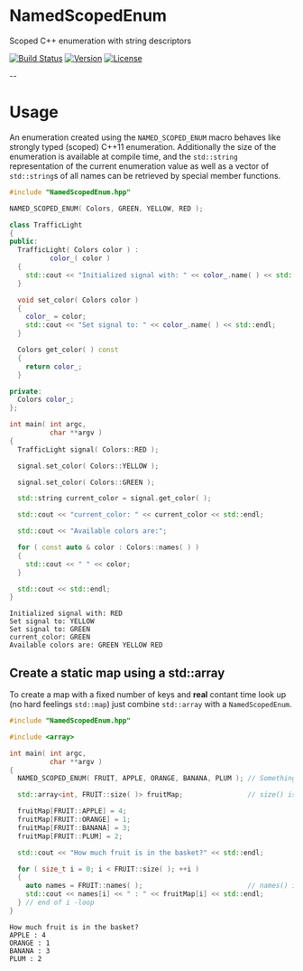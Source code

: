 # NamedScopedEnum
Scoped C++ enumeration with string descriptors

[![Build Status](https://travis-ci.org/HerrNilZon/NamedScopedEnum.svg?branch=master)](https://travis-ci.org/HerrNilZon/NamedScopedEnum)
[![Version](https://img.shields.io/badge/c%2B%2B-11-blue.svg)](http://en.cppreference.com/w/cpp)
[![License](https://img.shields.io/badge/license-MIT-lightgrey.svg)](https://en.wikipedia.org/wiki/MIT_License)

--

# Usage

An enumeration created using the `NAMED_SCOPED_ENUM` macro behaves like strongly typed (scoped) C++11 enumeration.
Additionally the size of the enumeration is available at compile time, and the `std::string` representation of the
current enumeration value as well as a vector of `std::string`s of all names can be retrieved by special member functions.  

```cpp
#include "NamedScopedEnum.hpp"

NAMED_SCOPED_ENUM( Colors, GREEN, YELLOW, RED );

class TrafficLight
{
public:
  TrafficLight( Colors color ) :
          color_( color )
  {
    std::cout << "Initialized signal with: " << color_.name( ) << std::endl;
  }

  void set_color( Colors color )
  {
    color_ = color;
    std::cout << "Set signal to: " << color_.name( ) << std::endl;
  }

  Colors get_color( ) const
  {
    return color_;
  }

private:
  Colors color_;
};

int main( int argc,
          char **argv )
{
  TrafficLight signal( Colors::RED );

  signal.set_color( Colors::YELLOW );

  signal.set_color( Colors::GREEN );

  std::string current_color = signal.get_color( );

  std::cout << "current_color: " << current_color << std::endl;

  std::cout << "Available colors are:";

  for ( const auto & color : Colors::names( ) )
  {
    std::cout << " " << color;
  }

  std::cout << std::endl;
}
```

```
Initialized signal with: RED
Set signal to: YELLOW
Set signal to: GREEN
current_color: GREEN
Available colors are: GREEN YELLOW RED
```

## Create a static map using a std::array

To create a map with a fixed number of keys and __real__ contant time look up (no hard feelings `std::map`)
just combine `std::array` with a `NamedScopedEnum`. 

```cpp
#include "NamedScopedEnum.hpp"

#include <array>

int main( int argc,
          char **argv )
{
  NAMED_SCOPED_ENUM( FRUIT, APPLE, ORANGE, BANANA, PLUM ); // Something healthy

  std::array<int, FRUIT::size( )> fruitMap;                // size() is constexpr

  fruitMap[FRUIT::APPLE] = 4;
  fruitMap[FRUIT::ORANGE] = 1;
  fruitMap[FRUIT::BANANA] = 3;
  fruitMap[FRUIT::PLUM] = 2;

  std::cout << "How much fruit is in the basket?" << std::endl;

  for ( size_t i = 0; i < FRUIT::size( ); ++i )
  {
    auto names = FRUIT::names( );                          // names() is static
    std::cout << names[i] << " : " << fruitMap[i] << std::endl;
  } // end of i -loop
}
```

```
How much fruit is in the basket?
APPLE : 4
ORANGE : 1
BANANA : 3
PLUM : 2
```